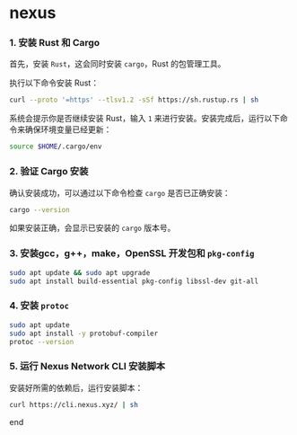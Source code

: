 # nexus

### 1. 安装 Rust 和 Cargo

首先，安装 `Rust`，这会同时安装 `cargo`，Rust 的包管理工具。

执行以下命令安装 Rust：

```bash
curl --proto '=https' --tlsv1.2 -sSf https://sh.rustup.rs | sh
```

系统会提示你是否继续安装 Rust，输入 `1` 来进行安装。安装完成后，运行以下命令来确保环境变量已经更新：

```bash
source $HOME/.cargo/env
```

### 2. 验证 Cargo 安装

确认安装成功，可以通过以下命令检查 `cargo` 是否已正确安装：

```bash
cargo --version
```

如果安装正确，会显示已安装的 `cargo` 版本号。

### 3. 安装gcc，g++，make，OpenSSL 开发包和 `pkg-config`

```bash
sudo apt update && sudo apt upgrade
sudo apt install build-essential pkg-config libssl-dev git-all
```

### **4. 安装 `protoc`**

```bash
sudo apt update
sudo apt install -y protobuf-compiler
protoc --version
```

### 5. 运行 Nexus Network CLI 安装脚本

安装好所需的依赖后，运行安装脚本：

```bash
curl https://cli.nexus.xyz/ | sh
```

end


